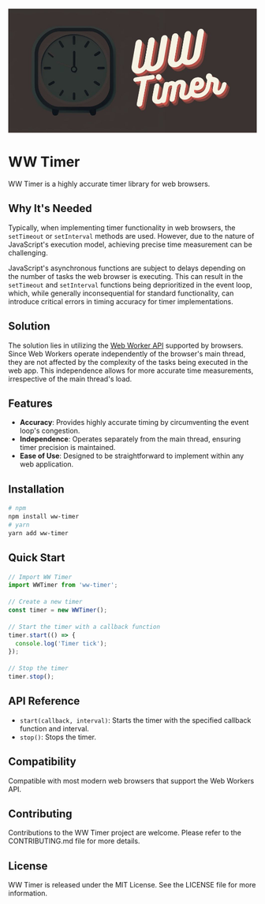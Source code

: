 ![WW Timer](./banner.jpg)
# WW Timer
WW Timer is a highly accurate timer library for web browsers.

## Why It's Needed
Typically, when implementing timer functionality in web browsers, the `setTimeout` or `setInterval` methods are used. However, due to the nature of JavaScript's execution model, achieving precise time measurement can be challenging.

JavaScript's asynchronous functions are subject to delays depending on the number of tasks the web browser is executing. This can result in the `setTimeout` and `setInterval` functions being deprioritized in the event loop, which, while generally inconsequential for standard functionality, can introduce critical errors in timing accuracy for timer implementations.

## Solution
The solution lies in utilizing the [Web Worker API](https://developer.mozilla.org/en-US/docs/Web/API/Web_Workers_API) supported by browsers. Since Web Workers operate independently of the browser's main thread, they are not affected by the complexity of the tasks being executed in the web app. This independence allows for more accurate time measurements, irrespective of the main thread's load.

## Features
- **Accuracy**: Provides highly accurate timing by circumventing the event loop's congestion.
- **Independence**: Operates separately from the main thread, ensuring timer precision is maintained.
- **Ease of Use**: Designed to be straightforward to implement within any web application.

## Installation
```sh
# npm
npm install ww-timer
# yarn
yarn add ww-timer
```

## Quick Start
```javascript
// Import WW Timer
import WWTimer from 'ww-timer';

// Create a new timer
const timer = new WWTimer();

// Start the timer with a callback function
timer.start(() => {
  console.log('Timer tick');
});

// Stop the timer
timer.stop();
```

## API Reference
- `start(callback, interval)`: Starts the timer with the specified callback function and interval.
- `stop()`: Stops the timer.

## Compatibility
Compatible with most modern web browsers that support the Web Workers API.

## Contributing
Contributions to the WW Timer project are welcome. Please refer to the CONTRIBUTING.md file for more details.

## License
WW Timer is released under the MIT License. See the LICENSE file for more information.
